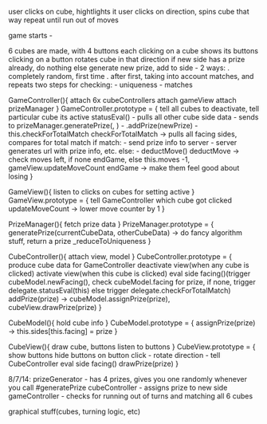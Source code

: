 user clicks on cube, hightlights it
user clicks on direction, spins cube that way
repeat until run out of moves

game starts -

6 cubes are made, with 4 buttons each
clicking on a cube shows its buttons
clicking on a button rotates cube in that direction
    if new side has a prize already, do nothing
    else generate new prize, add to side
        - 2 ways:
            . completely random, first time
            . after first, taking into account matches, and repeats
                two steps for checking:
                    - uniqueness
                    - matches




GameController(){
    attach 6x cubeControllers
    attach gameView
    attach prizeManager
}
GameController.prototype = {
    tell all cubes to deactivate, tell particular cube its active
    statusEval(<current cube>)
        - pulls all other cube side data
        - sends to prizeManager.generatePrize(<current cube>, <other cube data>)
        - <current cube>.addPrize(newPrize)
        - this.checkForTotalMatch
    checkForTotalMatch -> pulls all facing sides, compares for total match
        if match:
            - send prize info to server
            - server generates url with prize info, etc.
        else:
            - deductMove()
    deductMove -> check moves left, if none endGame, else this.moves -1, gameView.updateMoveCount
    endGame -> make them feel good about losing
}


GameView(){
    listen to clicks on cubes for setting active
}
GameView.prototype = {
    tell GameController which cube got clicked
    updateMoveCount -> lower move counter by 1
}


PrizeManager(){
    fetch prize data
}
PrizeManager.prototype = {
    generatePrize(currentCubeData, otherCubeData) -> do fancy algorithm stuff, return a prize
    _reduceToUniqueness
}


CubeController(){
    attach view, model
}
CubeController.prototype = {
    produce cube data for GameController
    deactivate view(when any cube is clicked)
    activate view(when this cube is clicked)
    eval side facing(<side>)(trigger cubeModel.newFacing(<side>), check cubeModel.facing for prize, if none, trigger delegate.statusEval(this) else trigger delegate.checkForTotalMatch)
    addPrize(prize) -> cubeModel.assignPrize(prize), cubeView.drawPrize(prize)
}


CubeModel(){
    hold cube info
}
CubeModel.prototype = {
    assignPrize(prize) -> this.sides[this.facing] = prize
}


CubeView(){
    draw cube, buttons
    listen to buttons
}
CubeView.prototype = {
    show buttons
    hide buttons
    on <position> button click
        - rotate <position> direction
        - tell CubeController eval side facing(<side>)
    drawPrize(prize)
}

8/7/14:
prizeGenerator - has 4 prizes, gives you one randomly whenever you call #generatePrize
cubeController - assigns prize to new side
gameController - checks for running out of turns and matching all 6 cubes

graphical stuff(cubes, turning logic, etc)
